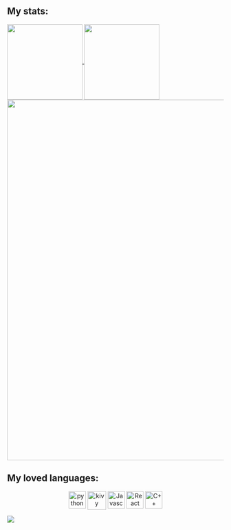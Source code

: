 ## My stats:
<a href="https://fb.com/trantieuvann">
  <img align="center" src="https://github-readme-stats.vercel.app/api?username=SnowyField1906&show_icons=true&theme=jolly&include_all_commits=true&show_owner=true&hide=stars" height="175px"/>
</a>
<a href="http://fb.com/trantieuvann">
  <img align="center" src="https://github-readme-stats.vercel.app/api/top-langs/?username=SnowyField1906&layout=compact&theme=jolly&langs_count=8" height="175px"/>
</a>
<a href="https://wakatime.com/@SnowyField1906">
  <img align="center" src="https://github-readme-stats.vercel.app/api/wakatime?username=SnowyField1906&theme=jolly&v=2" width="837px"/>
</a>

## My loved languages:
<p align = "center">
  
  <img style="vertical-align: top;" src="https://github.com/gilbarbara/logos/blob/master/logos/python.svg" alt="python" width="40" height="40"/>
  <img style="vertical-align: top;" src="https://upload.wikimedia.org/wikipedia/commons/5/58/Kivy_logo.png" alt="kivy" width="43" height="43"/>
  <img style="vertical-align: top;" src="https://raw.githubusercontent.com/gilbarbara/logos/master/logos/javascript.svg" alt="Javascript" width="40" height="40"/> 
  <img style="vertical-align: top;" src="https://cdn.svgporn.com/logos/react.svg" alt="React" width="40" height="40"/> 
  <img style="vertical-align: top;" src="https://raw.githubusercontent.com/gilbarbara/logos/master/logos/c-plusplus.svg" alt="C++" width="40" height="40"/> 


  
</p
<a>
  <img align="center" src="https://gpvc.arturio.dev/SnowyField1906">
</a>


